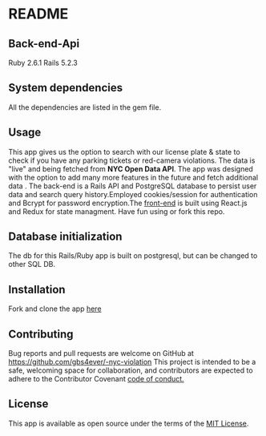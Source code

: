# README




## Back-end-Api
Ruby 2.6.1
Rails 5.2.3

## System dependencies
All the dependencies are listed in the gem file.

## Usage

This app gives us the option to search with our license plate & state to check if you have any parking tickets or red-camera violations. The data is "live" and being fetched from **NYC Open Data API**. The app was designed with the option to add many more features in the future and fetch additional data . The back-end is a Rails API and PostgreSQL database to persist user data and search query history.Employed cookies/session for authentication and Bcrypt for password encryption.The [front-end](https://github.com/gbs4ever/nyc-client-side)  is built using React.js and Redux for state managment. Have fun using or fork this repo.  


## Database initialization
 The db  for this Rails/Ruby app is built on postgresql, but can be changed to other SQL DB.

## Installation
  Fork  and clone the app [here](https://github.com/gbs4ever/-nyc-violation) 

## Contributing

Bug reports and pull requests are welcome on GitHub at https://github.com/gbs4ever/-nyc-violation
This project is intended to be a safe, welcoming space for collaboration, and contributors are expected to adhere to the Contributor Covenant [code of conduct.](https://www.contributor-covenant.org/)

## License

This app is available as open source under the terms of the [MIT License](https://opensource.org/licenses/MIT).

